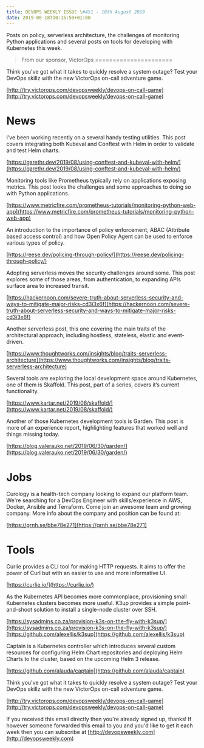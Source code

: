 ```yaml
---
title: DEVOPS WEEKLY ISSUE \#451 - 18th August 2019 
date: 2019-08-18T10:15:59+01:00
---
```


Posts on policy, serverless architecture, the challenges of monitoring Python applications and several posts on tools for developing with Kubernetes this week.


>From our sponsor, VictorOps
======================

Think you've got what it takes to quickly resolve a system outage? Test your DevOps skillz with the new VictorOps on-call adventure game.

[http://try.victorops.com/devopsweekly/devops-on-call-game](http://try.victorops.com/devopsweekly/devops-on-call-game)


News
====

I’ve been working recently on a several handy testing utilities. This post covers integrating both Kubeval and Conftest with Helm in order to validate and test Helm charts.

[https://garethr.dev/2019/08/using-conftest-and-kubeval-with-helm/](https://garethr.dev/2019/08/using-conftest-and-kubeval-with-helm/)


Monitoring tools like Prometheus typically rely on applications exposing metrics. This post looks the challenges and some approaches to doing so with Python applications.

[https://www.metricfire.com/prometheus-tutorials/monitoring-python-web-app](https://www.metricfire.com/prometheus-tutorials/monitoring-python-web-app)


An introduction to the importance of policy enforcement, ABAC (Attribute based access control) and how Open Policy Agent can be used to enforce various types of policy.

[https://reese.dev/policing-through-policy/](https://reese.dev/policing-through-policy/)


Adopting serverless moves the security challenges around some. This post explores some of those areas, from authentication, to expanding APIs surface area to increased transit.

[https://hackernoon.com/severe-truth-about-serverless-security-and-ways-to-mitigate-major-risks-cd3i3x6f](https://hackernoon.com/severe-truth-about-serverless-security-and-ways-to-mitigate-major-risks-cd3i3x6f)


Another serverless post, this one covering the main traits of the architectural approach, including hostless, stateless, elastic and event-driven.

[https://www.thoughtworks.com/insights/blog/traits-serverless-architecture](https://www.thoughtworks.com/insights/blog/traits-serverless-architecture)


Several tools are exploring the local development space around Kubernetes, one of them is Skaffold. This post, part of a series, covers it’s current functionality.

[https://www.kartar.net/2019/08/skaffold/](https://www.kartar.net/2019/08/skaffold/)


Another of those Kubernetes development tools is Garden. This post is more of an experience report, highlighting features that worked well and things missing today.

[https://blog.valerauko.net/2019/06/30/garden/](https://blog.valerauko.net/2019/06/30/garden/)


Jobs
====

Curology is a health-tech company looking to expand our platform team. We're searching for a DevOps Engineer with skills/experience in AWS, Docker, Ansible and Terraform. Come join an awesome team and growing company. More info about the company and position can be found at:

[https://grnh.se/bbe78e271](https://grnh.se/bbe78e271)


Tools
=====

Curlie provides a CLI tool for making HTTP requests. It aims to offer the power of Curl but with an easier to use and more informative UI.

[https://curlie.io/](https://curlie.io/)


As the Kubernetes API becomes more commonplace, provisioning small Kubernetes clusters becomes more useful. K3up provides a simple point-and-shoot solution to install a single-node cluster over SSH.

[https://sysadmins.co.za/provision-k3s-on-the-fly-with-k3sup/](https://sysadmins.co.za/provision-k3s-on-the-fly-with-k3sup/)
[https://github.com/alexellis/k3sup](https://github.com/alexellis/k3sup)


Captain is a Kubernetes controller which introduces several custom resources for configuring Helm Chart repositories and deploying Helm Charts to the cluster, based on the upcoming Helm 3 release.

[https://github.com/alauda/captain](https://github.com/alauda/captain)



Think you've got what it takes to quickly resolve a system outage? Test your DevOps skillz with the new VictorOps on-call adventure game.

[http://try.victorops.com/devopsweekly/devops-on-call-game](http://try.victorops.com/devopsweekly/devops-on-call-game)


If you received this email directly then you're already signed up, thanks! If however someone forwarded this email to you and you'd like to get it each week then you can subscribe at [http://devopsweekly.com](http://devopsweekly.com)


